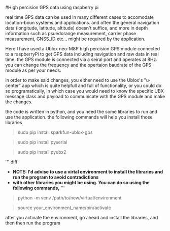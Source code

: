 #High percision GPS data using raspberry pi

real time GPS data can be used in many different cases to accomodate location-boun systems and applications.
and often the general navigation data (longitude, latitude, altitude) doesn't suffice, and more in depth information 
such as psuedorange measurement, carrier phase measurement,  GNSS_ID etc... might be required by the application.

Here I have used a Ublox neo-M8P high percision GPS module connected to a raspberryPi to get GPS data
including navigation and raw data in real time. the GPS module is connected via a seiral port and operates at 
8Hz. you can change the frequency and the opertaion baudrate of the GPS module as per your needs. 

in order to make said changes, you either need to use the Ublox's "u-center" app which is quite helpfull and full of 
functionality, or you could do so programatically, in which case you would need to know the specific UBX message
class and payload to communicate with the GPS module and make the changes. 

the code is written in python, and you need the some libraries to run and use the application.
the following commands will help you install those libraries

> sudo pip install sparkfun-ublox-gps

> sudo pip install pyserial

> sudo pip install pyubx2

''' diff
- __NOTE: I'd advise to use a virtal environment to install the libraries and run the program to avoid contradictions__
- __with other libraries you might be using. You can do so using the following commands,__
'''

> python -m venv /path/to/new/virtual/environment

> source your_environment_name/bin/activate

after you activate the environment, go ahead and install the libraries, and then then run the program


